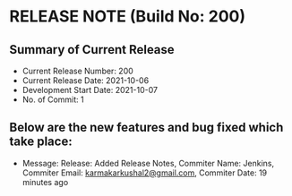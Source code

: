 # RELEASE NOTE (Build No: 200) #
## Summary of Current Release ##
* Current Release Number: 200
* Current Release Date: 2021-10-06
* Development Start Date: 2021-10-07
* No. of Commit: 1
## Below are the new features and bug fixed which take place:  ##
* Message: Release: Added Release Notes, Commiter Name: Jenkins, Commiter Email: karmakarkushal2@gmail.com, Commiter Date: 19 minutes ago